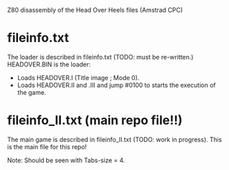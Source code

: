 Z80 disassembly of the Head Over Heels files (Amstrad CPC)

fileinfo.txt
============
The loader is described in fileinfo.txt (TODO: must be re-written.)
  HEADOVER.BIN is the loader:
* Loads HEADOVER.I (Title image ; Mode 0).
* Loads HEADOVER.II and .III and jump #0100 to starts the execution of the game.

fileinfo_II.txt (main repo file!!)
===============
The main game is described in fileinfo_II.txt (TODO: work in progress). 
This is the main file for this repo!

Note: Should be seen with Tabs-size = 4.
